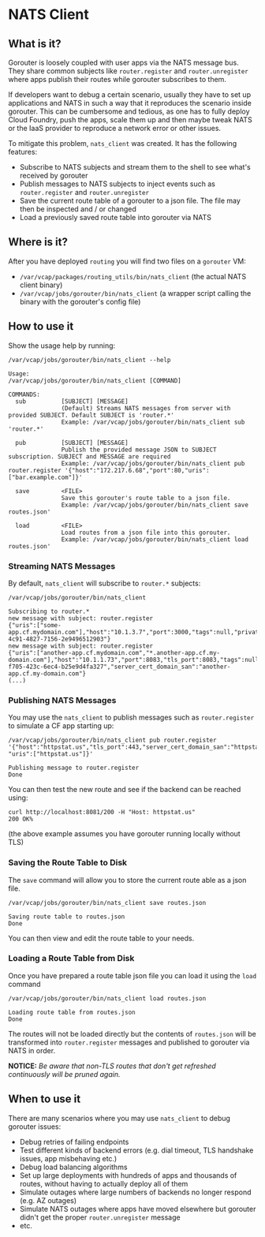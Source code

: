 # NATS Client

## What is it?

Gorouter is loosely coupled with user apps via the NATS message bus. They share common subjects like `router.register` and `router.unregister` where apps publish their routes 
while gorouter subscribes to them.

If developers want to debug a certain scenario, usually they have to set up applications and NATS in such a way that it reproduces
the scenario inside gorouter. This can be cumbersome and tedious, as one has to fully deploy Cloud Foundry, push the apps, scale them up
and then maybe tweak NATS or the IaaS provider to reproduce a network error or other issues.

To mitigate this problem, `nats_client` was created. It has the following features:

- Subscribe to NATS subjects and stream them to the shell to see what's received by gorouter
- Publish messages to NATS subjects to inject events such as `router.register` and `router.unregister`
- Save the current route table of a gorouter to a json file. The file may then be inspected and / or changed
- Load a previously saved route table into gorouter via NATS

## Where is it?

After you have deployed `routing` you will find two files on a `gorouter` VM:
- `/var/vcap/packages/routing_utils/bin/nats_client` (the actual NATS client binary)
- `/var/vcap/jobs/gorouter/bin/nats_client` (a wrapper script calling the binary with the gorouter's config file)

## How to use it
Show the usage help by running:
```shell
/var/vcap/jobs/gorouter/bin/nats_client --help

Usage:
/var/vcap/jobs/gorouter/bin/nats_client [COMMAND]

COMMANDS:
  sub          [SUBJECT] [MESSAGE]
               (Default) Streams NATS messages from server with provided SUBJECT. Default SUBJECT is 'router.*'
               Example: /var/vcap/jobs/gorouter/bin/nats_client sub 'router.*'

  pub          [SUBJECT] [MESSAGE]
               Publish the provided message JSON to SUBJECT subscription. SUBJECT and MESSAGE are required
               Example: /var/vcap/jobs/gorouter/bin/nats_client pub router.register '{"host":"172.217.6.68","port":80,"uris":["bar.example.com"]}'

  save         <FILE>
               Save this gorouter's route table to a json file.
               Example: /var/vcap/jobs/gorouter/bin/nats_client save routes.json'

  load         <FILE>
               Load routes from a json file into this gorouter.
               Example: /var/vcap/jobs/gorouter/bin/nats_client load routes.json'
```

### Streaming NATS Messages
By default, `nats_client` will subscribe to `router.*` subjects:
```shell
/var/vcap/jobs/gorouter/bin/nats_client

Subscribing to router.*
new message with subject: router.register
{"uris":["some-app.cf.mydomain.com"],"host":"10.1.3.7","port":3000,"tags":null,"private_instance_id":"abea5c4c-4c91-4827-7156-2e9496512903"}
new message with subject: router.register
{"uris":["another-app.cf.mydomain.com","*.another-app.cf.my-domain.com"],"host":"10.1.1.73","port":8083,"tls_port":8083,"tags":null,"private_instance_id":"efcc4e10-f705-423c-6ec4-b25e9d4fa327","server_cert_domain_san":"another-app.cf.my-domain.com"}
(...)
```

### Publishing NATS Messages
You may use the `nats_client` to publish messages such as `router.register` to simulate a CF app starting up:
```shell
/var/vcap/jobs/gorouter/bin/nats_client pub router.register '{"host":"httpstat.us","tls_port":443,"server_cert_domain_san":"httpstat.us", "uris":["httpstat.us"]}'

Publishing message to router.register
Done
```

You can then test the new route and see if the backend can be reached using:
```shell
curl http://localhost:8081/200 -H "Host: httpstat.us"
200 OK%
```
(the above example assumes you have gorouter running locally without TLS)


### Saving the Route Table to Disk
The `save` command will allow you to store the current route able as a json file.
```shell
/var/vcap/jobs/gorouter/bin/nats_client save routes.json

Saving route table to routes.json
Done
```
You can then view and edit the route table to your needs.

### Loading a Route Table from Disk
Once you have prepared a route table json file you can load it using the `load` command
```shell
/var/vcap/jobs/gorouter/bin/nats_client load routes.json

Loading route table from routes.json
Done
```
The routes will not be loaded directly but the contents of `routes.json` will be transformed into `router.register` messages and published to gorouter via NATS in order.

**NOTICE:**
*Be aware that non-TLS routes that don't get refreshed continuously will be pruned again.*

## When to use it
There are many scenarios where you may use `nats_client` to debug gorouter issues:
- Debug retries of failing endpoints
- Test different kinds of backend errors (e.g. dial timeout, TLS handshake issues, app misbehaving etc.)
- Debug load balancing algorithms
- Set up large deployments with hundreds of apps and thousands of routes, without having to actually deploy all of them
- Simulate outages where large numbers of backends no longer respond (e.g. AZ outages)
- Simulate NATS outages where apps have moved elsewhere but gorouter didn't get the proper `router.unregister` message
- etc.